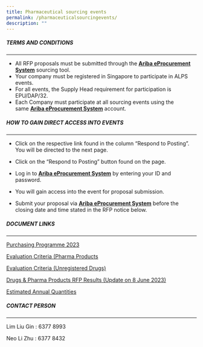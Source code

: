 ```yaml
---
title: Pharmaceutical sourcing events
permalink: /pharmaceuticalsourcingevents/
description: ""
---
```

##### TERMS AND CONDITIONS
___________________________________________________
* All RFP proposals must be submitted through the [**Ariba eProcurement System**](https://www.ariba.com/) sourcing tool.
* Your company must be registered in Singapore to participate in ALPS events.
*  For all events, the Supply Head requirement for participation is EPU/DAP/32.
*  Each Company must participate at all sourcing events using the same [**Ariba eProcurement System**](https://www.ariba.com/) account.

##### HOW TO GAIN DIRECT ACCESS INTO EVENTS
____________________________________________________________
* Click on the respective link found in the column “Respond to Posting”. You will be directed to the next page.

* Click on the “Respond to Posting” button found on the page.

* Log in to [**Ariba eProcurement System**](https://www.ariba.com/) by entering your ID and password.

* You will gain access into the event for proposal submission.
* Submit your proposal via [**Ariba eProcurement System**](https://www.ariba.com/) before the closing date and time stated in the RFP notice below.

##### DOCUMENT LINKS
____________________________________________________________

[Purchasing Programme 2023](/files/Pharma%20Sourcing%20Events/alps_purchasing_programme.pdf)

[Evaluation Criteria (Pharma Products](/files/Pharma%20Sourcing%20Events/evaluation_criteria_for_pharma_products.pdf)

[Evaluation Criteria (Unregistered Drugs)](/files/Pharma%20Sourcing%20Events/evaluation_criteria_for_unregistered_drugs.pdf)

[Drugs & Pharma Products RFP Results (Update on 8 June 2023)](/files/Pharma%20Sourcing%20Events/rfp%20results.pdf)

[Estimated Annual Quantities](/files/Pharma%20Sourcing%20Events/estimated_annual_quantities_of_pharma_products.pdf)


##### CONTACT PERSON
____________________________________________________________

Lim Liu Gin : 6377 8993

Neo Li Zhu : 6377 8432